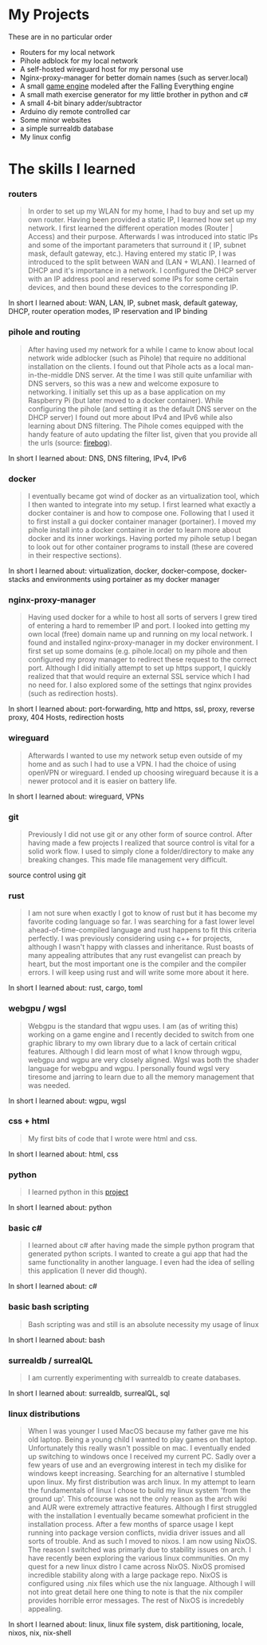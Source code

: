 
# My Projects
These are in no particular order
- Routers for my local network
- Pihole adblock for my local network
- A self-hosted wireguard host for my personal use
- Nginx-proxy-manager for better domain names (such as server.local)
- A small [game engine](https://github.com/GimmeDataNow/falling_sand) modeled after the Falling Everything engine
- A small math exercise generator for my little brother in python and c#
- A small 4-bit binary adder/subtractor
- Arduino diy remote controlled car
- Some minor websites
- a simple surrealdb database
- My linux config
# The skills I learned
### routers
> In order to set up my WLAN for my home, I had to buy and set up my own router. Having been provided a static IP, I learned how set up my network. I first learned the different operation modes (Router | Access) and their purpose. Afterwards I was introduced into static IPs and some of the important parameters that surround it ( IP, subnet mask, default gateway, etc.).  Having entered my static IP, I was introduced to the split between WAN and (LAN + WLAN). I learned of DHCP and it's importance in a network. I configured the DHCP server with an IP address pool and reserved some IPs for some certain devices, and then bound these devices to the corresponding IP.

In short I learned about: WAN, LAN, IP, subnet mask, default gateway, DHCP, router operation modes, IP reservation and IP binding

### pihole and routing
> After having used my network for a while I came to know about local network wide adblocker (such as Pihole) that require no additional installation on the clients. I found out that Pihole acts as a local man-in-the-middle DNS server. At the time I was still quite unfamiliar with DNS servers, so this was a new and welcome exposure to networking. I initially set this up as a base application on my Raspberry Pi (but later moved to a docker container). While configuring the pihole (and setting it as the default DNS server on the DHCP server) I found out more about IPv4 and IPv6 while also learning about DNS filtering. The Pihole comes equipped with the handy feature of auto updating the filter list, given that you provide all the urls (source: [firebog](https://firebog.net/)).

In short I learned about: DNS, DNS filtering, IPv4, IPv6

### docker
> I eventually became got wind of docker as an virtualization tool, which I then wanted to integrate into my setup. I first learned what exactly a docker container is and how to compose one. Following that I used it to first install a gui docker container manager (portainer). I moved my pihole install into a docker container in order to learn more about docker and its inner workings. Having ported my pihole setup I began to look out for other container programs to install (these are covered in their respective sections). 

In short I learned about: virtualization, docker, docker-compose, docker-stacks and environments using portainer as my docker manager

### nginx-proxy-manager
> Having used docker for a while to host all sorts of servers I grew tired of entering a hard to remember IP and port. I looked into getting my own local (free) domain name up and running on my local network. I found and installed nginx-proxy-manager in my docker environment. I first set up some domains (e.g. pihole.local) on my pihole and then configured my proxy manager to redirect these request to the correct port. Although I did initially attempt to set up https support, I quickly realized that that would require an external SSL service which I had no need for. I also explored some of the settings that nginx provides (such as redirection hosts). 

In short I learned about: port-forwarding, http and https, ssl, proxy, reverse proxy, 404 Hosts, redirection hosts
### wireguard
> Afterwards I wanted to use my network setup even outside of my home and as such I had to use a VPN. I had the choice of using openVPN or wireguard. I ended up choosing wireguard because it is a newer protocol and it is easier on battery life.

In short I learned about: wireguard, VPNs

### git
> Previously I did not use git or any other form of source control. After having made a few projects I realized that source control is vital for a solid work flow. I used to simply clone a folder/directory to make any breaking changes. This made file management very difficult.

source control using git
### rust
> I am not sure when exactly I got to know of rust but it has become my favorite coding language so far. I was searching for a fast lower level ahead-of-time-compiled language and rust happens to fit this criteria perfectly. I was previously considering using c++ for projects, although I wasn't happy with classes and inheritance. Rust boasts of many appealing attributes that any rust evangelist can preach by heart, but the most important one is the compiler and the compiler errors. I will keep using rust and will write some more about it here.

In short I learned about: rust, cargo, toml

### webgpu / wgsl
> Webgpu is the standard that wgpu uses. I am (as of writing this) working on a game engine and I recently decided to switch from one graphic library to my own library due to a lack of certain critical features. Although I did learn most of what I know through wgpu, webgpu and wgpu are very closely aligned. Wgsl was both the shader language for webgpu and wgpu. I personally found wgsl very tiresome and jarring to learn due to all the memory management that was needed.


In short I learned about: wgpu, wgsl

### css + html
> My first bits of code that I wrote were html and css.

In short I learned about: html, css

### python
> I learned python in this [project](https://github.com/GimmeDataNow/MathPyArchive)

In short I learned about: python

### basic c# 
> I learned about c# after having made the simple python program that generated python scripts. I wanted to create a gui app that had the same functionality in another language. I even had the idea of selling this application (I never did though).


In short I learned about: c#

### basic bash scripting
> Bash scripting was and still is an absolute necessity my usage of linux

In short I learned about: bash

### surrealdb / surrealQL
> I am currently experimenting with surrealdb to create databases.

In short I learned about: surrealdb, surrealQL, sql

### linux distributions
> When I was younger I used MacOS because my father gave me his old laptop. Being a young child I wanted to play games on that laptop. Unfortunately this really wasn't possible on mac. I eventually ended up switching to windows once I received my current PC. Sadly over a few years of use and an evergrowing interest in tech my dislike for windows keept increasing. Searching for an alternative I stumbled upon linux.
> My first distribution was arch linux. In my attempt to learn the fundamentals of linux I chose to build my linux system 'from the ground up'. This ofcourse was not the only reason as the arch wiki and AUR were extremely attractive features. Although I first struggled with the installation I eventually became somewhat proficient in the installation process. After a few months of sparce usage I kept running into package version conflicts, nvidia driver issues and all sorts of trouble. And as such I moved to nixos.
> I am now using NixOS. The reason I switched was primarly due to stability issues on arch. I have recently been exploring the various linux communities. On my quest for a new linux distro I came across NixOS. NixOS promised incredible stability along with a large package repo. NixOS is configured using .nix files which use the nix language. Although I will not into great detail here one thing to note is that the nix compiler provides horrible error messages. The rest of NixOS is incredebly appealing.

In short I learned about: linux, linux file system, disk partitioning, locale, nixos, nix, nix-shell
